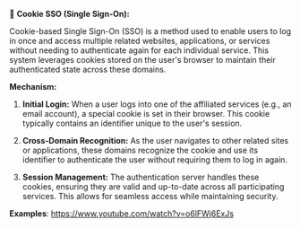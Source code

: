 
📘 **Cookie SSO (Single Sign-On):**

Cookie-based Single Sign-On (SSO) is a method used to enable users to log in once and access multiple related websites, applications, or services without needing to authenticate again for each individual service. This system leverages cookies stored on the user's browser to maintain their authenticated state across these domains.

**Mechanism:**

1. **Initial Login:** When a user logs into one of the affiliated services (e.g., an email account), a special cookie is set in their browser. This cookie typically contains an identifier unique to the user's session.
    
2. **Cross-Domain Recognition:** As the user navigates to other related sites or applications, these domains recognize the cookie and use its identifier to authenticate the user without requiring them to log in again.
    
3. **Session Management:** The authentication server handles these cookies, ensuring they are valid and up-to-date across all participating services. This allows for seamless access while maintaining security.

**Examples**:
	https://www.youtube.com/watch?v=o6lFWj6ExJs